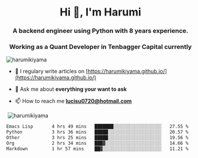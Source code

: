 <h1 align="center">Hi 👋, I'm Harumi</h1>
<h3 align="center">A backend engineer using <b>Python</b> with 8 years experience.</h3>
<h3 align="center">Working as a Quant Developer in <b>Tenbagger Capital</b> currently</h3>

<p align="left"> <img src="https://komarev.com/ghpvc/?username=harumikiyama" alt="harumikiyama" /> </p>


- 📝 I regulary write articles on [https://harumikiyama.github.io/](https://harumikiyama.github.io/)

- 💬 Ask me about **everything your want to ask**

- 📫 How to reach me **lucisu0720@hotmail.com**

<p>&nbsp;<img align="center" src="https://github-readme-stats.vercel.app/api?username=harumikiyama&show_icons=true" alt="harumikiyama" /></p>


<!--START_SECTION:waka-->

```txt
Emacs Lisp       4 hrs 49 mins   ███████░░░░░░░░░░░░░░░░░░   27.55 %
Python           3 hrs 36 mins   █████░░░░░░░░░░░░░░░░░░░░   20.57 %
Other            3 hrs 25 mins   █████░░░░░░░░░░░░░░░░░░░░   19.56 %
Org              2 hrs 34 mins   ███▓░░░░░░░░░░░░░░░░░░░░░   14.66 %
Markdown         1 hr 57 mins    ██▓░░░░░░░░░░░░░░░░░░░░░░   11.21 %
```

<!--END_SECTION:waka-->
